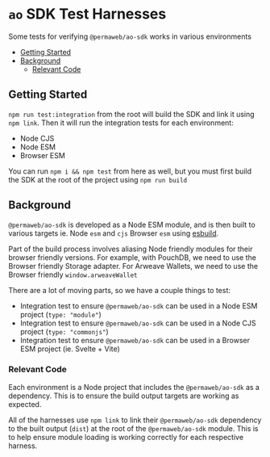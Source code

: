 # `ao` SDK Test Harnesses

Some tests for verifying `@permaweb/ao-sdk` works in various environments

<!-- toc -->

- [Getting Started](#getting-started)
- [Background](#background)
  - [Relevant Code](#relevant-code)

<!-- tocstop -->

## Getting Started

`npm run test:integration` from the root will build the SDK and link it using
`npm link`. Then it will run the integration tests for each environment:

- Node CJS
- Node ESM
- Browser ESM

You can run `npm i && npm test` from here as well, but you must first build the
SDK at the root of the project using `npm run build`

## Background

`@permaweb/ao-sdk` is developed as a Node ESM module, and is then built to
various targets ie. Node `esm` and `cjs` Browser `esm` using
[esbuild](https://esbuild.github.io/).

Part of the build process involves aliasing Node friendly modules for their
browser friendly versions. For example, with PouchDB, we need to use the Browser
friendly Storage adapter. For Arweave Wallets, we need to use the Browser
friendly `window.arweaveWallet`

There are a lot of moving parts, so we have a couple things to test:

- Integration test to ensure `@permaweb/ao-sdk` can be used in a Node ESM
  project (`type: "module"`)
- Integration test to ensure `@permaweb/ao-sdk` can be used in a Node CJS
  project (`type: "commonjs"`)
- Integration test to ensure `@permaweb/ao-sdk` can be used in a Browser ESM
  project (ie. Svelte + Vite)

### Relevant Code

Each environment is a Node project that includes the `@permaweb/ao-sdk` as a
dependency. This is to ensure the build output targets are working as expected.

All of the harnesses use `npm link` to link their `@permaweb/ao-sdk` dependency
to the built output (`dist`) at the root of the `@permaweb/ao-sdk` module. This
is to help ensure module loading is working correctly for each respective
harness.

